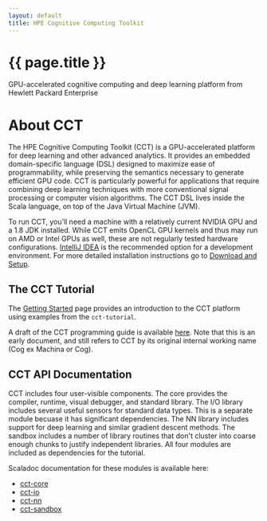 ```yaml
---
layout: default
title: HPE Cognitive Computing Toolkit
---
```

<h1>{{ page.title }}</h1>

GPU-accelerated cognitive computing and deep learning platform from Hewlett Packard Enterprise

# About CCT

The HPE Cognitive Computing Toolkit (CCT) is a GPU-accelerated platform for deep
learning and other advanced analytics. It provides an embedded domain-specific
language (DSL) designed to maximize ease of programmability, while preserving
the semantics necessary to generate efficient GPU code. CCT is particularly
powerful for applications that require combining deep learning techniques with
more conventional signal processing or computer vision algorithms. The CCT DSL
lives inside the Scala language, on top of the Java Virtual Machine (JVM).

To run CCT, you’ll need a machine with a relatively current NVIDIA GPU and a
1.8 JDK installed. While CCT emits OpenCL GPU kernels and thus may run on AMD or
Intel GPUs as well, these are not regularly tested hardware configurations.
[IntelliJ IDEA](https://www.jetbrains.com/idea/) is the recommended option for a
development environment. For more detailed
installation instructions go to [Download and Setup](./downloadAndSetup/index.md).

## The CCT Tutorial

The [Getting Started](GettingStarted.md) page provides an introduction to the CCT platform using examples from the `cct-tutorial`.

A draft of the CCT programming guide is available
[here](http://hpe-cct.github.io/docs/CogProgrammingTutorial_4_1.pdf). Note that
this is an early document, and still refers to CCT by its original internal
working name (Cog ex Machina or Cog).

## CCT API Documentation

CCT includes four user-visible components. The core provides the compiler, runtime, visual debugger, and standard library. 
The I/O library includes several useful sensors for standard data types. This is a separate module becuase it has significant
dependencies. The NN library includes support for deep learning and similar gradient descent methods. The sandbox includes a 
number of library routines that don't cluster into coarse enough chunks to justify independent libraries. All four modules 
are included as dependencies for the tutorial.

Scaladoc documentation for these modules is available here:

  * [cct-core](https://hpe-cct.github.io/scaladoc/cct-core_2.11-5.0.0-alpha.3/)
  * [cct-io](https://hpe-cct.github.io/scaladoc/cct-io_2.11-0.8.7/)
  * [cct-nn](https://hpe-cct.github.io/scaladoc/cct-nn_2.11-2.0.0-alpha.2/)
  * [cct-sandbox](https://hpe-cct.github.io/scaladoc/cct-sandbox_2.11-1.2.9/)

